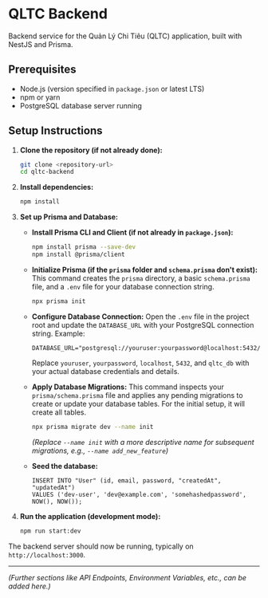 # QLTC Backend

Backend service for the Quản Lý Chi Tiêu (QLTC) application, built with NestJS and Prisma.

## Prerequisites

- Node.js (version specified in `package.json` or latest LTS)
- npm or yarn
- PostgreSQL database server running

## Setup Instructions

1.  **Clone the repository (if not already done):**
    ```bash
    git clone <repository-url>
    cd qltc-backend
    ```

2.  **Install dependencies:**
    ```bash
    npm install
    ```

3.  **Set up Prisma and Database:**

    *   **Install Prisma CLI and Client (if not already in `package.json`):**
        ```bash
        npm install prisma --save-dev
        npm install @prisma/client
        ```

    *   **Initialize Prisma (if the `prisma` folder and `schema.prisma` don't exist):**
        This command creates the `prisma` directory, a basic `schema.prisma` file, and a `.env` file for your database connection string.
        ```bash
        npx prisma init
        ```

    *   **Configure Database Connection:**
        Open the `.env` file in the project root and update the `DATABASE_URL` with your PostgreSQL connection string.
        Example:
        ```env
        DATABASE_URL="postgresql://youruser:yourpassword@localhost:5432/qltc_db"
        ```
        Replace `youruser`, `yourpassword`, `localhost`, `5432`, and `qltc_db` with your actual database credentials and details.

    *   **Apply Database Migrations:**
        This command inspects your `prisma/schema.prisma` file and applies any pending migrations to create or update your database tables. For the initial setup, it will create all tables.
        ```bash
        npx prisma migrate dev --name init
        ```
        *(Replace `--name init` with a more descriptive name for subsequent migrations, e.g., `--name add_new_feature`)*

    *   **Seed the database:**
        ```
        INSERT INTO "User" (id, email, password, "createdAt", "updatedAt")
        VALUES ('dev-user', 'dev@example.com', 'somehashedpassword', NOW(), NOW());
        ```

4.  **Run the application (development mode):**
    ```bash
    npm run start:dev
    ```

The backend server should now be running, typically on `http://localhost:3000`.

---

*(Further sections like API Endpoints, Environment Variables, etc., can be added here.)*